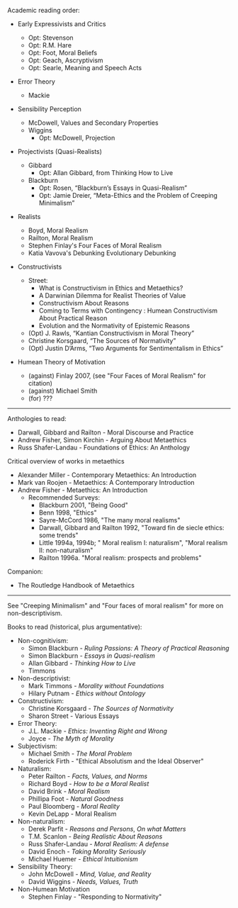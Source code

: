 Academic reading order:
- Early Expressivists and Critics
    - Opt: Stevenson
    - Opt: R.M. Hare
    - Opt: Foot, Moral Beliefs
    - Opt: Geach, Ascryptivism
    - Opt: Searle, Meaning and Speech Acts
- Error Theory
    - Mackie
- Sensibility Perception
    - McDowell, Values and Secondary Properties
    - Wiggins
        - Opt: McDowell, Projection
- Projectivists (Quasi-Realists)
    - Gibbard
        - Opt: Allan Gibbard, from Thinking How to Live   
    - Blackburn
        - Opt: Rosen, “Blackburn’s Essays in Quasi-Realism” 
        - Opt: Jamie Dreier, “Meta-Ethics and the Problem of Creeping Minimalism”
- Realists
    - Boyd, Moral Realism
    - Railton, Moral Realism
    - Stephen Finlay's Four Faces of Moral Realism
    - Katia Vavova's Debunking Evolutionary Debunking
- Constructivists
    - Street:
        - What is Constructivism in Ethics and Metaethics?
        - A Darwinian Dilemma for Realist Theories of Value
        - Constructivism About Reasons
        - Coming to Terms with Contingency : Humean Constructivism About Practical Reason
        - Evolution and the Normativity of Epistemic Reasons
    - (Opt) J. Rawls, “Kantian Constructivism in Moral Theory” 
    - Christine Korsgaard, “The Sources of Normativity” 
    - (Opt) Justin D’Arms, “Two Arguments for Sentimentalism in Ethics”

- Humean Theory of Motivation
    - (against) Finlay 2007, (see "Four Faces of Moral Realism" for citation)
    - (against) Michael Smith
    - (for) ???

----

Anthologies to read:
- Darwall, Gibbard and Railton - Moral Discourse and Practice
- Andrew Fisher, Simon Kirchin - Arguing About Metaethics
- Russ Shafer-Landau - Foundations of Ethics: An Anthology

Critical overview of works in metaethics
- Alexander Miller - Contemporary Metaethics: An Introduction
- Mark van Roojen - Metaethics: A Contemporary Introduction
- Andrew Fisher - Metaethics: An Introduction
    - Recommended Surveys:
        - Blackburn 2001, "Being Good"
        - Benn 1998, "Ethics"
        - Sayre-McCord 1986, "The many moral realisms"
        - Darwall, Gibbard and Railton 1992, "Toward fin de siecle ethics: some trends"
        - Little 1994a, 1994b; " Moral realism I: naturalism", "Moral realism II: non-naturalism"
        - Railton 1996a. "Moral realism: prospects and problems"

Companion:
- The Routledge Handbook of Metaethics

-----

See "Creeping Minimalism" and "Four faces of moral realism" for more on non-descriptivism.

Books to read (historical, plus argumentative):
- Non-cognitivism:
    - Simon Blackburn - _Ruling Passions: A Theory of Practical Reasoning_
    - Simon Blackburn - _Essays in Quasi-realism_
    - Allan Gibbard - _Thinking How to Live_
    - Timmons
- Non-descriptivist:
    - Mark Timmons - _Morality without Foundations_
    - Hilary Putnam - _Ethics without Ontology_
- Constructivism:
    - Christine Korsgaard - _The Sources of Normativity_
    - Sharon Street - Various Essays
- Error Theory:
    - J.L. Mackie - _Ethics: Inventing Right and Wrong_
    - Joyce - _The Myth of Morality_
- Subjectivism:
    - Michael Smith - _The Moral Problem_
    - Roderick Firth - "Ethical Absolutism and the Ideal Observer"
- Naturalism: 
    - Peter Railton - _Facts, Values, and Norms_
    - Richard Boyd - _How to be a Moral Realist_
    - David Brink - _Moral Realism_
    - Phillipa Foot - _Natural Goodness_
    - Paul Bloomberg - _Moral Reality_
    - Kevin DeLapp - Moral Realism
- Non-naturalism:
    - Derek Parfit - _Reasons and Persons_, _On what Matters_
    - T.M. Scanlon - _Being Realistic About Reasons_
    - Russ Shafer-Landau - _Moral Realism: A defense_
    - David Enoch - _Taking Morality Seriously_
    - Michael Huemer - _Ethical Intuitionism_
- Sensibility Theory:
    - John McDowell - _Mind, Value, and Reality_
    - David Wiggins - _Needs, Values, Truth_
- Non-Humean Motivation
    - Stephen Finlay - "Responding to Normativity"